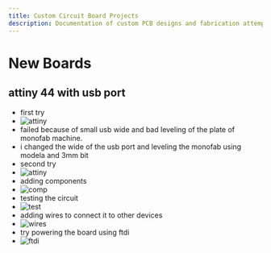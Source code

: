 ```yaml
---
title: Custom Circuit Board Projects
description: Documentation of custom PCB designs and fabrication attempts, including ATtiny44 USB board
---
```


# New Boards

## attiny 44 with usb port

- first try
- ![attiny](/src/imgs/documontations/challenges/attiny44-usb.JPG)
- failed because of small usb wide and bad leveling of the plate of monofab machine.
- i changed the wide of the usb port and leveling the monofab using modela and 3mm bit
- second try
- ![attiny](/src/imgs/documontations/challenges/attiny44-usb2.JPG)
- adding components
- ![comp](/src/imgs/documontations/challenges/usb-components.JPG)
- testing the circuit
- ![test](/src/imgs/documontations/challenges/usb-test.JPG)
- adding wires to connect it to other devices
- ![wires](/src/imgs/documontations/challenges/usb-wires.JPG)
- try powering the board using ftdi
- ![ftdi](/src/imgs/documontations/challenges/usb-ftdi.JPG)
